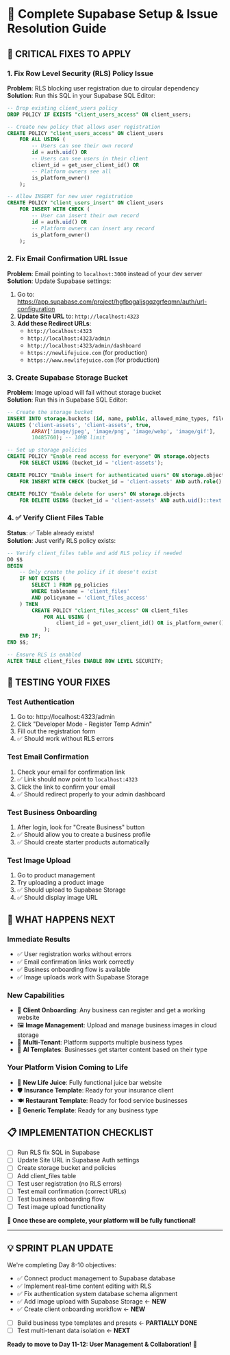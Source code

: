 # 🔧 Complete Supabase Setup & Issue Resolution Guide

## 🎯 **CRITICAL FIXES TO APPLY**

### **1. Fix Row Level Security (RLS) Policy Issue**

**Problem**: RLS blocking user registration due to circular dependency  
**Solution**: Run this SQL in your Supabase SQL Editor:

```sql
-- Drop existing client_users policy
DROP POLICY IF EXISTS "client_users_access" ON client_users;

-- Create new policy that allows user registration
CREATE POLICY "client_users_access" ON client_users
    FOR ALL USING (
        -- Users can see their own record
        id = auth.uid() OR
        -- Users can see users in their client
        client_id = get_user_client_id() OR 
        -- Platform owners see all
        is_platform_owner()
    );

-- Allow INSERT for new user registration
CREATE POLICY "client_users_insert" ON client_users
    FOR INSERT WITH CHECK (
        -- User can insert their own record
        id = auth.uid() OR
        -- Platform owners can insert any record
        is_platform_owner()
    );
```

### **2. Fix Email Confirmation URL Issue**

**Problem**: Email pointing to `localhost:3000` instead of your dev server  
**Solution**: Update Supabase settings:

1. Go to: https://app.supabase.com/project/hgfbogaljsgqzgrfeqmn/auth/url-configuration
2. **Update Site URL** to: `http://localhost:4323`
3. **Add these Redirect URLs**:
   - `http://localhost:4323`
   - `http://localhost:4323/admin`
   - `http://localhost:4323/admin/dashboard` 
   - `https://newlifejuice.com` (for production)
   - `https://www.newlifejuice.com` (for production)

### **3. Create Supabase Storage Bucket**

**Problem**: Image upload will fail without storage bucket  
**Solution**: Run this in Supabase SQL Editor:

```sql
-- Create the storage bucket
INSERT INTO storage.buckets (id, name, public, allowed_mime_types, file_size_limit)
VALUES ('client-assets', 'client-assets', true, 
        ARRAY['image/jpeg', 'image/png', 'image/webp', 'image/gif'], 
        10485760); -- 10MB limit

-- Set up storage policies
CREATE POLICY "Enable read access for everyone" ON storage.objects
    FOR SELECT USING (bucket_id = 'client-assets');

CREATE POLICY "Enable insert for authenticated users" ON storage.objects  
    FOR INSERT WITH CHECK (bucket_id = 'client-assets' AND auth.role() = 'authenticated');

CREATE POLICY "Enable delete for users" ON storage.objects
    FOR DELETE USING (bucket_id = 'client-assets' AND auth.uid()::text = (storage.foldername(name))[1]);
```

### **4. ✅ Verify Client Files Table**

**Status**: ✅ Table already exists!  
**Solution**: Just verify RLS policy exists:

```sql
-- Verify client_files table and add RLS policy if needed
DO $$
BEGIN
    -- Only create the policy if it doesn't exist
    IF NOT EXISTS (
        SELECT 1 FROM pg_policies 
        WHERE tablename = 'client_files' 
        AND policyname = 'client_files_access'
    ) THEN
        CREATE POLICY "client_files_access" ON client_files
            FOR ALL USING (
                client_id = get_user_client_id() OR is_platform_owner()
            );
    END IF;
END $$;

-- Ensure RLS is enabled
ALTER TABLE client_files ENABLE ROW LEVEL SECURITY;
```

## 🧪 **TESTING YOUR FIXES**

### **Test Authentication**
1. Go to: http://localhost:4323/admin
2. Click "Developer Mode - Register Temp Admin"
3. Fill out the registration form
4. ✅ Should work without RLS errors

### **Test Email Confirmation**
1. Check your email for confirmation link
2. ✅ Link should now point to `localhost:4323`
3. Click the link to confirm your email
4. ✅ Should redirect properly to your admin dashboard

### **Test Business Onboarding**
1. After login, look for "Create Business" button
2. ✅ Should allow you to create a business profile
3. ✅ Should create starter products automatically

### **Test Image Upload**
1. Go to product management
2. Try uploading a product image
3. ✅ Should upload to Supabase Storage
4. ✅ Should display image URL

## 🚀 **WHAT HAPPENS NEXT**

### **Immediate Results**
- ✅ User registration works without errors
- ✅ Email confirmation links work correctly  
- ✅ Business onboarding flow is available
- ✅ Image uploads work with Supabase Storage

### **New Capabilities**
- 🎯 **Client Onboarding**: Any business can register and get a working website
- 🖼️ **Image Management**: Upload and manage business images in cloud storage
- 🏢 **Multi-Tenant**: Platform supports multiple business types
- 🤖 **AI Templates**: Businesses get starter content based on their type

### **Your Platform Vision Coming to Life**
- 🧃 **New Life Juice**: Fully functional juice bar website
- 🛡️ **Insurance Template**: Ready for your insurance client
- 🍽️ **Restaurant Template**: Ready for food service businesses  
- 🏢 **Generic Template**: Ready for any business type

## 📋 **IMPLEMENTATION CHECKLIST**

- [ ] Run RLS fix SQL in Supabase
- [ ] Update Site URL in Supabase Auth settings
- [ ] Create storage bucket and policies
- [ ] Add client_files table
- [ ] Test user registration (no RLS errors)
- [ ] Test email confirmation (correct URLs)
- [ ] Test business onboarding flow
- [ ] Test image upload functionality

**🎉 Once these are complete, your platform will be fully functional!**

---

## 💡 **SPRINT PLAN UPDATE**

We're completing Day 8-10 objectives:
- ✅ Connect product management to Supabase database
- ✅ Implement real-time content editing with RLS
- ✅ Fix authentication system database schema alignment
- ✅ Add image upload with Supabase Storage ← **NEW**
- ✅ Create client onboarding workflow ← **NEW**
- [ ] Build business type templates and presets ← **PARTIALLY DONE**
- [ ] Test multi-tenant data isolation ← **NEXT**

**Ready to move to Day 11-12: User Management & Collaboration!** 🚀
